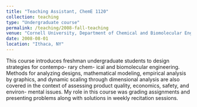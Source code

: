```yaml
---
title: "Teaching Assistant, ChemE 1120"
collection: teaching
type: "Undergraduate course"
permalink: /teaching/2008-fall-teaching
venue: "Cornell University, Department of Chemical and Biomolecular Engineering"
date: 2008-08-01
location: "Ithaca, NY"
---
```


This course introduces freshman undergraduate students to design strategies for contempo- rary chem- ical and biomolecular engineering. Methods for analyzing designs, mathematical modeling, empirical analysis by graphics, and dynamic scaling through dimensional analysis are also covered in the context of assessing product quality, economics, safety, and environ- mental issues. My role in this course was grading assignments and presenting problems along with solutions in weekly recitation sessions.
